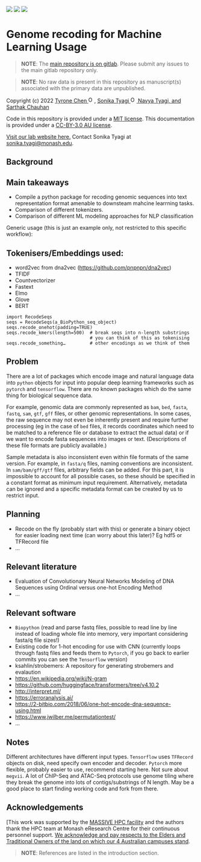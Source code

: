 <!-- [![](https://flat.badgen.net/badge/DOI/10.5281%2Fzenodo.4562010/green?scale=1.5)](https://doi.org/10.5281/zenodo.4562010) -->
<!-- [![](https://flat.badgen.net/docker/size/tyronechen/multiomics/1.0.0/amd64?scale=1.5&color=black)](https://hub.docker.com/repository/docker/tyronechen/multiomics) -->
[![](https://flat.badgen.net/badge/license/MIT/cyan?scale=1.5)](https://opensource.org/licenses/MIT)
[![](https://flat.badgen.net/badge/icon/gitlab?icon=gitlab&label&color=orange&scale=1.5)](https://gitlab.com/tyagilab/seq_utils)
[![](https://flat.badgen.net/badge/icon/@tyagilab?icon=twitter&label&scale=1.5)](https://twitter.com/tyagilab)

# Genome recoding for Machine Learning Usage

> **NOTE**: The [main repository is on gitlab](https://gitlab.com/tyagilab/recode-genome). Please submit any issues to the main gitlab repository only.

> **NOTE**: No raw data is present in this repository as manuscript(s) associated with the primary data are unpublished.

Copyright (c) 2022 <a href="https://orcid.org/0000-0002-9207-0385">Tyrone Chen <img alt="ORCID logo" src="https://info.orcid.org/wp-content/uploads/2019/11/orcid_16x16.png" width="16" height="16" /></a>, <a href="https://orcid.org/0000-0003-0181-6258">Sonika Tyagi <img alt="ORCID logo" src="https://info.orcid.org/wp-content/uploads/2019/11/orcid_16x16.png" width="16" height="16" /> Navya Tyagi, and Sarthak Chauhan</a>

Code in this repository is provided under a [MIT license](https://opensource.org/licenses/MIT). This documentation is provided under a [CC-BY-3.0 AU license](https://creativecommons.org/licenses/by/3.0/au/).

[Visit our lab website here.](https://bioinformaticslab.erc.monash.edu/) Contact Sonika Tyagi at [sonika.tyagi@monash.edu](mailto:sonika.tyagi@monash.edu).

## Background

## Main takeaways

- Compile a python package for recoding genomic sequences into text representation format amenable to downsteam mahcine learrning tasks.
- Comparison of different tokenizers.
- Comparison of different ML modeling approaches for NLP classification

Generic usage (this is just an example only, not restricted to this specific workflow):

## Tokenisers/Embeddings used:

- word2vec from dna2vec (https://github.com/pnpnpn/dna2vec)
- TFIDF
- Countvectorizer
- Fastext
- Elmo
- Glove
- BERT



```
import RecodeSeqs
seqs = RecodeSeqs(a_BioPython_seq_object)
seqs.recode_onehot(padding=TRUE)
seqs.recode_kmers(length=500)  # break seqs into n-length substrings
                               # you can think of this as tokenising
seqs.recode_something…         # other encodings as we think of them
```

## Problem

There are a lot of packages which encode image and natural language data into `python` objects for input into popular deep learning frameworks such as `pytorch` and `tensorflow`. There are no known packages which do the same thing for biological sequence data.

For example, genomic data are commonly represented as `bam`, `bed`, `fasta`, `fastq`, `sam`, `gtf`, `gff` files, or other genomic representations. In some cases, the raw sequence may not even be inherently present and require further processing (eg in the case of `bed` files, it records coordinates which need to be matched to a reference file or database to extract the actual data) or if we want to encode fasta sequences into images or text. (Descriptions of these file formats are publicly available.)

Sample metadata is also inconsistent even within file formats of the same version. For example, in `fasta/q` files, naming conventions are inconsistent. In `sam/bam/gff/gtf` files, arbitrary fields can be added. For this part, it is impossible to account for all possible cases, so these should be specified in a constant format as minimum input requirement. Alternatively, metadata can be ignored and a specific metadata format can be created by us to restrict input.

## Planning

- Recode on the fly (probably start with this) or generate a binary object for easier loading next time (can worry about this later)? Eg hdf5 or TFRecord file
- …

## Relevant literature

- Evaluation of Convolutionary Neural Networks Modeling of DNA Sequences using Ordinal versus one-hot Encoding Method
- …

## Relevant software

- `Biopython` (read and parse fastq files, possible to read line by line instead of loading whole file into memory, very important considering fasta/q file sizes!)
- Existing code for 1-hot encoding for use with CNN (currently loops through fastq files and feeds them to `Pytorch`, if you go back to earlier commits you can see the `Tensorflow` version)
- ksahlin/strobemers: A repository for generating strobemers and evalaution
- https://en.wikipedia.org/wiki/N-gram
- https://github.com/huggingface/transformers/tree/v4.10.2
- http://interpret.ml/
- https://erroranalysis.ai/
- https://2-bitbio.com/2018/06/one-hot-encode-dna-sequence-using.html
- https://www.jwilber.me/permutationtest/
- ...

## Notes

Different architectures have different input types. `Tensorflow` uses `TFRecord` objects on disk, need specify own encoder and decoder. `Pytorch` more flexible, probably easier to use, recommend starting here. Not sure about `megvii`.
A lot of ChIP-Seq and ATAC-Seq protocols use genome tiling where they break the genome into lots of contigs/substrings of N length. May be a good place to start finding working code and fork from there.


## Acknowledgements

[This work was supported by the [MASSIVE HPC facility](www.massive.org.au) and the authors thank the HPC team at Monash eResearch Centre for their continuous personnel support. [We acknowledge and pay respects to the Elders and Traditional Owners of the land on which our 4 Australian campuses stand](https://www.monash.edu/indigenous-australians/about-us/recognising-traditional-owners).

> **NOTE**: References are listed in the introduction section.
